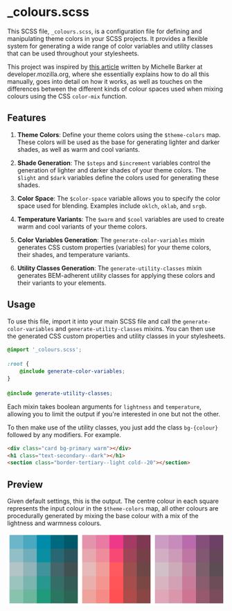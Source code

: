 # _colours.scss

This SCSS file, `_colours.scss`, is a configuration file for defining and manipulating theme colors in your SCSS projects. It provides a flexible system for generating a wide range of color variables and utility classes that can be used throughout your stylesheets.

This project was inspired by [this article](https://developer.mozilla.org/en-US/blog/color-palettes-css-color-mix/) written by Michelle Barker at developer.mozilla.org, where she essentially explains how to do all this manually, goes into detail on how it works, as well as touches on the differences between the different kinds of colour spaces used when mixing colours using the CSS `color-mix` function.

## Features

1. **Theme Colors**: Define your theme colors using the `$theme-colors` map. These colors will be used as the base for generating lighter and darker shades, as well as warm and cool variants.

2. **Shade Generation**: The `$steps` and `$increment` variables control the generation of lighter and darker shades of your theme colors. The `$light` and `$dark` variables define the colors used for generating these shades.

3. **Color Space**: The `$color-space` variable allows you to specify the color space used for blending. Examples include `oklch`, `oklab`, and `srgb`.

4. **Temperature Variants**: The `$warm` and `$cool` variables are used to create warm and cool variants of your theme colors.

5. **Color Variables Generation**: The `generate-color-variables` mixin generates CSS custom properties (variables) for your theme colors, their shades, and temperature variants.

6. **Utility Classes Generation**: The `generate-utility-classes` mixin generates BEM-adherent utility classes for applying these colors and their variants to your elements.

## Usage

To use this file, import it into your main SCSS file and call the `generate-color-variables` and `generate-utility-classes` mixins. You can then use the generated CSS custom properties and utility classes in your stylesheets.

```scss
@import '_colours.scss';

:root {
    @include generate-color-variables;
}

@include generate-utility-classes;
```

Each mixin takes boolean arguments for `lightness` and `temperature`, allowing you to limit the output if you're interested in one but not the other. 

To then make use of the utility classes, you just add the class `bg-{colour}` followed by any modifiers. For example.

```html
<div class="card bg-primary warm"></div>
<h1 class="text-secondary--dark"></h1>
<section class="border-tertiary--light cold--20"></section>
```

## Preview
Given default settings, this is the output. The centre colour in each square represents the input colour in the `$theme-colors` map, all other colours are procedurally generated by mixing the base colour with a mix of the lightness and warmness colours.

![Preview screenshot](/img/default-preview.png?raw=true)